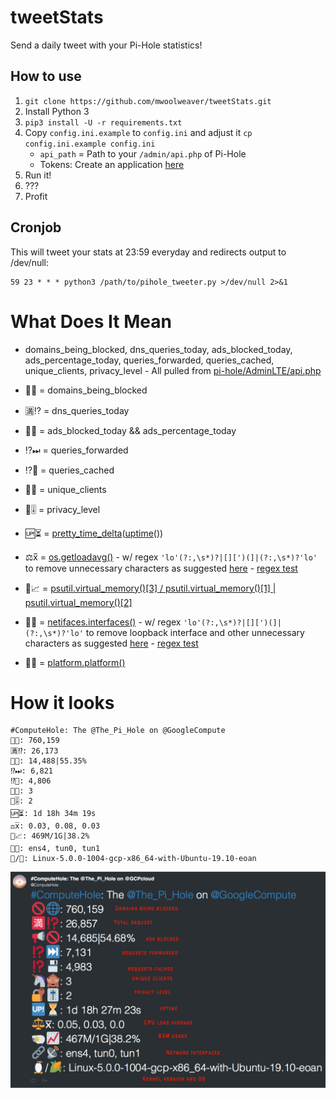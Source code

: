 # tweetStats

Send a daily tweet with your Pi-Hole statistics!

## How to use

1. `git clone https://github.com/mwoolweaver/tweetStats.git`
2. Install Python 3
3. `pip3 install -U -r requirements.txt`
4. Copy `config.ini.example` to `config.ini` and adjust it `cp config.ini.example config.ini`
   - `api_path` = Path to your `/admin/api.php` of Pi-Hole
   - Tokens: Create an application [here](https://apps.twitter.com/)
5. Run it!
6. ???
7. Profit

## Cronjob

This will tweet your stats at 23:59 everyday and redirects output to /dev/null:

```
59 23 * * * python3 /path/to/pihole_tweeter.py >/dev/null 2>&1
```

# What Does It Mean

 * domains_being_blocked, dns_queries_today, ads_blocked_today, ads_percentage_today, queries_forwarded, queries_cached, unique_clients, privacy_level - All pulled from [pi-hole/AdminLTE/api.php](https://github.com/pi-hole/AdminLTE/blob/master/api.php)

 * 🚫🌐 = domains_being_blocked

 * 🈵⁉️  = dns_queries_today

 * 📢🚫 = ads_blocked_today && ads_percentage_today

 * ⁉️⏭  = queries_forwarded

 * ⁉️💾  = queries_cached

 * 🦄🙈 = unique_clients

 * 🔐🎚️ = privacy_level

 * 🆙⏳ = [pretty_time_delta](https://gist.github.com/thatalextaylor/7408395)([uptime](https://pythonhosted.org/uptime/#uptime.uptime)())

 * ⚖️x̅  = [os.getloadavg()](https://docs.python.org/2/library/os.html#os.getloadavg) - w/ regex `'lo'(?:,\s*)?|[][')(]|(?:,\s*)?'lo'` to remove unnecessary characters as suggested [here](https://stackoverflow.com/questions/56153426/regex-for-replacing-special-patterns-in-a-list#comment98942961_56153556) - [regex test](https://regex101.com/r/IhReCT/4)

 * 🐏📈 = [psutil.virtual_memory()[3] / psutil.virtual_memory()[1] | psutil.virtual_memory()[2]](https://www.programcreek.com/python/example/53871/psutil.virtual_memory)

 * 🔗📡 = [netifaces.interfaces()](https://pypi.org/project/netifaces/) - w/ regex `'lo'(?:,\s*)?|[][')(]|(?:,\s*)?'lo'` to remove loopback interface and other unnecessary characters as suggested [here](https://stackoverflow.com/questions/56153426/regex-for-replacing-special-patterns-in-a-list#comment98942961_56153556) - [regex test](https://regex101.com/r/IhReCT/4)

 * 🐧🌽 = [platform.platform()](https://docs.python.org/2/library/platform.html#platform.platform)




# How it looks

```
#ComputeHole: The @The_Pi_Hole on @GoogleCompute       
🚫🌐: 760,159        
🈵⁉: 26,173      
📢🚫: 14,488|55.35%       
⁉⏭: 6,821       
⁉💾: 4,806      
🦄🙈: 3       
🔐🎚: 2       
🆙⏳: 1d 18h 34m 19s      
⚖️x̅: 0.03, 0.08, 0.03       
🐏📈: 469M/1G|38.2%       
🔗📡: ens4, tun0, tun1      
🐧/🌽: Linux-5.0.0-1004-gcp-x86_64-with-Ubuntu-19.10-eoan
```
![eaxmple](.github/exampleShot.png)
